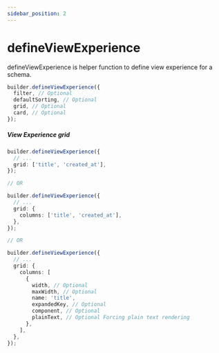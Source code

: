 ```yaml
---
sidebar_position: 2
---
```


# defineViewExperience

defineViewExperience is helper function to define view experience for a schema.

```ts
builder.defineViewExperience({
  filter, // Optional
  defaultSorting, // Optional
  grid, // Optional
  card, // Optional
});
```

##### View Experience grid

```ts
builder.defineViewExperience({
  // ...
  grid: ['title', 'created_at'],
});

// OR

builder.defineViewExperience({
  // ...
  grid: {
    columns: ['title', 'created_at'],
  },
});

// OR

builder.defineViewExperience({
  // ...
  grid: {
    columns: [
      {
        width, // Optional
        maxWidth, // Optional
        name: 'title',
        expandedKey, // Optional
        component, // Optional
        plainText, // Optional Forcing plain text rendering
      },
    ],
  },
});
```
